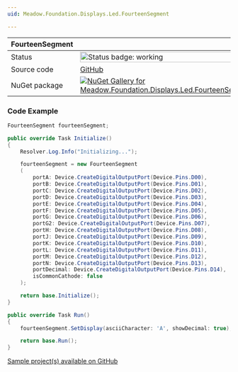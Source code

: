 ```yaml
---
uid: Meadow.Foundation.Displays.Led.FourteenSegment

---
```


| FourteenSegment | |
|--------|--------|
| Status | <img src="https://img.shields.io/badge/Working-brightgreen" style="width: auto; height: -webkit-fill-available;" alt="Status badge: working" /> |
| Source code | [GitHub](https://github.com/WildernessLabs/Meadow.Foundation/tree/main/Source/Meadow.Foundation.Peripherals/Displays.Led.FourteenSegment) |
| NuGet package | <a href="https://www.nuget.org/packages/Meadow.Foundation.Displays.Led.FourteenSegment/" target="_blank"><img src="https://img.shields.io/nuget/v/Meadow.Foundation.Displays.Led.FourteenSegment.svg?label=Meadow.Foundation.Displays.Led.FourteenSegment" alt="NuGet Gallery for Meadow.Foundation.Displays.Led.FourteenSegment" /></a> |

### Code Example

```csharp
FourteenSegment fourteenSegment;

public override Task Initialize()
{
    Resolver.Log.Info("Initializing...");

    fourteenSegment = new FourteenSegment
    (
        portA: Device.CreateDigitalOutputPort(Device.Pins.D00),
        portB: Device.CreateDigitalOutputPort(Device.Pins.D01),
        portC: Device.CreateDigitalOutputPort(Device.Pins.D02),
        portD: Device.CreateDigitalOutputPort(Device.Pins.D03),
        portE: Device.CreateDigitalOutputPort(Device.Pins.D04),
        portF: Device.CreateDigitalOutputPort(Device.Pins.D05),
        portG: Device.CreateDigitalOutputPort(Device.Pins.D06),
        portG2: Device.CreateDigitalOutputPort(Device.Pins.D07),
        portH: Device.CreateDigitalOutputPort(Device.Pins.D08),
        portJ: Device.CreateDigitalOutputPort(Device.Pins.D09),
        portK: Device.CreateDigitalOutputPort(Device.Pins.D10),
        portL: Device.CreateDigitalOutputPort(Device.Pins.D11),
        portM: Device.CreateDigitalOutputPort(Device.Pins.D12),
        portN: Device.CreateDigitalOutputPort(Device.Pins.D13),
        portDecimal: Device.CreateDigitalOutputPort(Device.Pins.D14),
        isCommonCathode: false
    );

    return base.Initialize();
}

public override Task Run()
{
    fourteenSegment.SetDisplay(asciiCharacter: 'A', showDecimal: true);

    return base.Run();
}

```

[Sample project(s) available on GitHub](https://github.com/WildernessLabs/Meadow.Foundation/tree/main/Source/Meadow.Foundation.Peripherals/Displays.Led.FourteenSegment/Samples/FourteenSegment_Sample)

